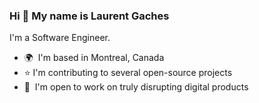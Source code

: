 ### Hi 👋 My name is Laurent Gaches

I'm a Software Engineer.

* 🌍  I'm based in Montreal, Canada
* ⭐️  I'm contributing to several open-source projects
* 🤝  I'm open to work on truly disrupting digital products

